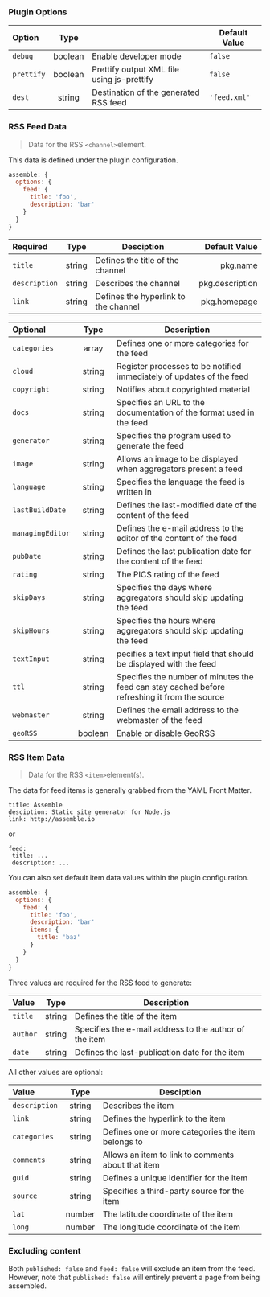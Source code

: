 ### Plugin Options
| Option | Type | | Default Value |  
|:-------|:----:|-|--------------|
| `debug` | boolean | Enable developer mode | `false`
| `prettify`| boolean | Prettify output XML file using js-prettify | `false`
| `dest`| string | Destination of the generated RSS feed |`'feed.xml'`

### RSS Feed Data
> Data for the RSS `<channel>`element.

This data is defined under the plugin configuration.

```js
assemble: {
  options: {
    feed: {
      title: 'foo',
      description: 'bar'
    }
  }
}
```

| Required     | Type   | Desciption                           | Default Value   |     
|:-------------|:------:|--------------------------------------|----------------:|
| `title`      | string | Defines the title of the channel     | pkg.name        |
| `description`| string | Describes the channel                | pkg.description |
| `link`       | string | Defines the hyperlink to the channel | pkg.homepage    |

| Optional      | Type   | Description |
|:--------------|:------:|-------------|
| `categories`  | array  | Defines one or more categories for the feed |
| `cloud`       | string | Register processes to be notified immediately of updates of the feed | |
| `copyright`   | string | Notifies about copyrighted material |
| `docs`        | string | Specifies an URL to the documentation of the format used in the feed |
| `generator`| string | Specifies the program used to generate the feed |
| `image`| string | Allows an image to be displayed when aggregators present a feed |
| `language`| string | Specifies the language the feed is written in | 'en'
| `lastBuildDate` | string | Defines the last-modified date of the content of the feed |
| `managingEditor`| string| Defines the e-mail address to the editor of the content of the feed |
| `pubDate` | string | Defines the last publication date for the content of the feed |
| `rating` | string | The PICS rating of the feed |
| `skipDays` | string | Specifies the days where aggregators should skip updating the feed |
| `skipHours` | string | Specifies the hours where aggregators should skip updating the feed | 
| `textInput` | string | pecifies a text input field that should be displayed with the feed |
| `ttl` | string | Specifies the number of minutes the feed can stay cached before refreshing it from the source | '60' |
| `webmaster` | string | Defines the email address to the webmaster of the feed |
| `geoRSS` | boolean | Enable or disable GeoRSS | false

### RSS Item Data
> Data for the RSS `<item>`element(s).

The data for feed items is generally grabbed from the YAML Front Matter.
```
title: Assemble
desciption: Static site generator for Node.js
link: http://assemble.io
```
or 
```
feed: 
 title: ...
 description: ...
```

You can also set default item data values within the plugin configuration.
```js
assemble: {
  options: {
    feed: {
      title: 'foo',
      description: 'bar'
      items: {
        title: 'baz'
      }
    }
  }
}
```
Three values are required for the RSS feed to generate:

| Value    | Type   | Description                                            |      
|:---------|:------:|--------------------------------------------------------|
| `title`  | string | Defines the title of the item                          |
| `author` | string | Specifies the e-mail address to the author of the item |
| `date`   | string | Defines the last-publication date for the item         |

All other values are optional:

| Value         | Type   | Desciption                                         |      
|:--------------|:------:|----------------------------------------------------|
| `description` | string | Describes the item                                 |
| `link`        | string | Defines the hyperlink to the item                  |
| `categories`  | string | Defines one or more categories the item belongs to |
| `comments`    | string | Allows an item to link to comments about that item |
| `guid`        | string | Defines a unique identifier for the item           |
| `source`      | string | Specifies a third-party source for the item        | 
| `lat`         | number | The latitude coordinate of the item                |
| `long`        | number | The longitude coordinate of the item               |

### Excluding content
Both `published: false` and `feed: false` will exclude an item from the feed. However, note that `published: false` will entirely prevent a page from being assembled.
